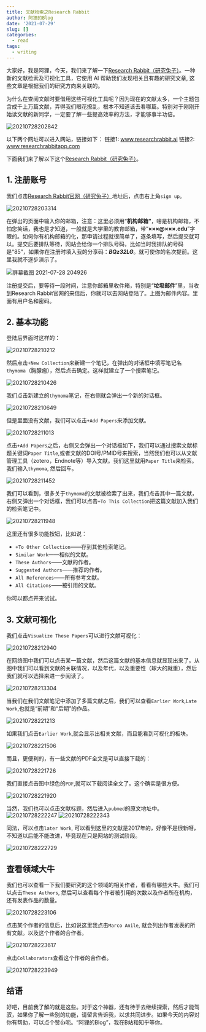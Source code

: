 ```yaml
---
title: 文献检索之Research Rabbit
author: 阿狸的Blog
date: '2021-07-29'
slug: []
categories:
  - read
tags:
  - writing
---
```


大家好，我是阿狸，今天，我们来了解一下[Research Rabbit（研究兔子）](https://researchrabbitapp.com/home)。一种新的文献检索及可视化工具，它使用 AI 帮助我们发现相关且有趣的研究文章, 这些文章是根据我们的研究方向来关联的。

为什么在查阅文献时要借用这些可视化工具呢？因为现在的文献太多，一个主题包含成千上万篇文献，弄得我们眼花撩乱，根本不知道该去看哪篇。特别对于刚刚开始读文献的新同学，一定要了解一些提高效率的方法，才能够事半功倍。

![20210728202842](https://gitee.com/alingyisheng/tupian/raw/master/img/20210728202842.png)

以下两个网址可以进入网站，链接如下：
链接1: www.researchrabbit.ai 
链接2: www.researchrabbitapp.com

下面我们来了解以下这个[Research Rabbit（研究兔子）](https://researchrabbitapp.com/home)。

## 1. 注册账号
我们点击[Research Rabbit官网（研究兔子）](https://researchrabbitapp.com/home)地址后，点击右上角`sign up`。

![20210728203314](https://gitee.com/alingyisheng/tupian/raw/master/img/20210728203314.png)

在弹出的页面中输入你的邮箱，注意：这里必须用“**机构邮箱”**，啥是机构邮箱，不怕您笑话，我也是才知道，一般就是大学里的教育邮箱，带“**×××@×××.edu**”字眼的。如何你有机构邮箱的化，那申请过程就很简单了，逐条填写，然后提交就可以。提交后要排队等待，网站会给你一个排队号码，比如当时我排队的号码是“85”，如果你在注册时填入我的分享码：_**BQz32LG**_。就可使你的名次提前。这里我就不逐步演示了。

![屏幕截图 2021-07-28 204926](https://gitee.com/alingyisheng/tupian/raw/master/img/%E5%B1%8F%E5%B9%95%E6%88%AA%E5%9B%BE%202021-07-28%20204926.png)

注册提交后，要等待一段时间，注意你邮箱里收件箱，特别是“**垃圾邮件**”里，当收到Research Rabbit官网的来信后，你就可以去网站登陆了。上图为邮件内容。里面有用户名和密码。

## 2. 基本功能
登陆后界面时这样的：

![20210728210212](https://gitee.com/alingyisheng/tupian/raw/master/img/20210728210212.png)

然后点击`+New Collection`来新建一个笔记，在弹出的对话框中填写笔记名`thymoma`（胸腺瘤），然后点击确定。这样就建立了一个搜索笔记。

![20210728210426](https://gitee.com/alingyisheng/tupian/raw/master/img/20210728210426.png)

我们点击新建立的`thymoma`笔记，在右侧就会弹出一个新的对话框。

![20210728210649](https://gitee.com/alingyisheng/tupian/raw/master/img/20210728210649.png)

但是里面没有文献，我们可以点击`+Add Papers`来添加文献。

![20210728211013](https://gitee.com/alingyisheng/tupian/raw/master/img/20210728211013.png)

点击`+Add Papers`之后，右侧又会弹出一个对话框如下，我们可以通过搜索文献标题关键词`Paper Title`,或者文献的DOI号/PMID号来搜索，当然我们也可以从文献管理工具（zotero，Endnote等）导入文献。我们这里就用`Paper Title`来检索。我们输入`thymoma`, 然后回车。

![20210728211452](https://gitee.com/alingyisheng/tupian/raw/master/img/20210728211452.png)

我们可以看到，很多关于`thymoma`的文献被检索了出来，我们点击其中一篇文献，右侧又弹出一个对话框，我们可以点击`+To This Collection`把这篇文献加入我们的检索笔记中。

![20210728211948](https://gitee.com/alingyisheng/tupian/raw/master/img/20210728211948.png)

这里还有很多功能按钮，比如说：
- `+To Other Collection`——存到其他检索笔记。
- `Similar Work`——相似的文献。
- `These Authors`——文献的作者。
- `Suggested Authors`——推荐的作者。
- `All References`——所有参考文献。
- `All Citations`——被引用的文献。

你可以都点开来试试。

## 3. 文献可视化
我们点击`Visualize These Papers`可以进行文献可视化：

![20210728212940](https://gitee.com/alingyisheng/tupian/raw/master/img/20210728212940.png)

在网络图中我们可以点击某一篇文献，然后这篇文献的基本信息就显现出来了。从图中我们可以看到文献的关联情况，以及年代，以及重要性（球大的就重），然后我们就可以选择来进一步阅读了。

![20210728213304](https://gitee.com/alingyisheng/tupian/raw/master/img/20210728213304.png)

当我们在我们文献笔记中添加了多篇文献之后，我们可以查看`Earlier Work`,`Late Work`,也就是“前期”和“后期”的作品。

![20210728221213](https://gitee.com/alingyisheng/tupian/raw/master/img/20210728221213.png)

如果我们点击`Earlier Work`,就会显示出相关文献，而且能看到可视化的板块。

![20210728221506](https://gitee.com/alingyisheng/tupian/raw/master/img/20210728221506.png)

而且，更便利的，有一些文献的PDF全文是可以直接下载的：

![20210728221726](https://gitee.com/alingyisheng/tupian/raw/master/img/20210728221726.png)

我们直接点击图中绿色的`PDF`,就可以下载阅读全文了。这个确实是很方便。

![20210728221920](https://gitee.com/alingyisheng/tupian/raw/master/img/20210728221920.png)

当然，我们也可以点击文献标题，然后进入`pubmed`的原文地址中。
![20210728222247](https://gitee.com/alingyisheng/tupian/raw/master/img/20210728222247.png)
![20210728222343](https://gitee.com/alingyisheng/tupian/raw/master/img/20210728222343.png)

同法，可以点击`later Work`, 可以看到这里的文献是2017年的，好像不是很新呀，不知道以后能不能改进，毕竟现在只是网站的测试阶段。

![20210728222729](https://gitee.com/alingyisheng/tupian/raw/master/img/20210728222729.png)

## 查看领域大牛
我们也可以查看一下我们要研究的这个领域的相关作者，看看有哪些大牛。我们可以点击`These Authors`, 然后可以查看每个作者被引用的次数以及作者所在机构，还有发表作品的数量。

![20210728223106](https://gitee.com/alingyisheng/tupian/raw/master/img/20210728223106.png)

点击某个作者的信息后，比如说这里我点击`Marco Anile`, 就会列出作者发表的所有文献。以及这个作者的合作者。

![20210728223617](https://gitee.com/alingyisheng/tupian/raw/master/img/20210728223617.png)

点击`Collaborators`查看这个作者的合作者。

![20210728223949](https://gitee.com/alingyisheng/tupian/raw/master/img/20210728223949.png)

## 结语
好吧，目前我了解的就是这些。对于这个神器，还有待于去继续探索，然后才能驾驭，如果你了解一些别的功能，请留言告诉我，以求共同进步。如果今天的内容对你有帮助，可以点个赞👍呃。“阿狸的Blog”，我在B站和知乎等你。
